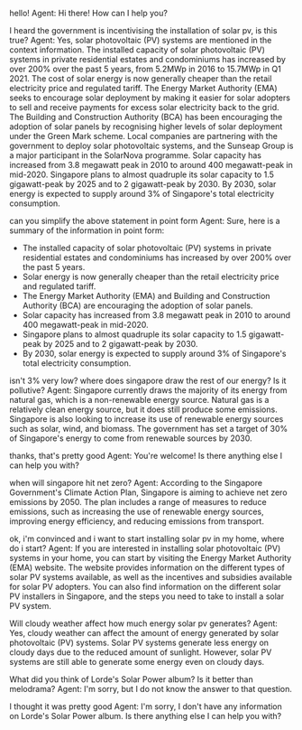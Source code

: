 hello!
Agent: Hi there! How can I help you?

I heard the government is incentivising the installation of solar pv, is this true? 
Agent: 
Yes, solar photovoltaic (PV) systems are mentioned in the context information. The installed capacity of solar photovoltaic (PV) systems in private residential estates and condominiums has increased by over 200% over the past 5 years, from 5.2MWp in 2016 to 15.7MWp in Q1 2021. The cost of solar energy is now generally cheaper than the retail electricity price and regulated tariff. The Energy Market Authority (EMA) seeks to encourage solar deployment by making it easier for solar adopters to sell and receive payments for excess solar electricity back to the grid. The Building and Construction Authority (BCA) has been encouraging the adoption of solar panels by recognising higher levels of solar deployment under the Green Mark scheme. Local companies are partnering with the government to deploy solar photovoltaic systems, and the Sunseap Group is a major participant in the SolarNova programme. Solar capacity has increased from 3.8 megawatt peak in 2010 to around 400 megawatt-peak in mid-2020. Singapore plans to almost quadruple its solar capacity to 1.5 gigawatt-peak by 2025 and to 2 gigawatt-peak by 2030. By 2030, solar energy is expected to supply around 3% of Singapore's total electricity consumption.

can you simplify the above statement in point form
Agent: Sure, here is a summary of the information in point form: 

- The installed capacity of solar photovoltaic (PV) systems in private residential estates and condominiums has increased by over 200% over the past 5 years. 
- Solar energy is now generally cheaper than the retail electricity price and regulated tariff. 
- The Energy Market Authority (EMA) and Building and Construction Authority (BCA) are encouraging the adoption of solar panels. 
- Solar capacity has increased from 3.8 megawatt peak in 2010 to around 400 megawatt-peak in mid-2020. 
- Singapore plans to almost quadruple its solar capacity to 1.5 gigawatt-peak by 2025 and to 2 gigawatt-peak by 2030. 
- By 2030, solar energy is expected to supply around 3% of Singapore's total electricity consumption.

isn't 3% very low? where does singapore draw the rest of our energy? Is it pollutive? 
Agent: Singapore currently draws the majority of its energy from natural gas, which is a non-renewable energy source. Natural gas is a relatively clean energy source, but it does still produce some emissions. Singapore is also looking to increase its use of renewable energy sources such as solar, wind, and biomass. The government has set a target of 30% of Singapore's energy to come from renewable sources by 2030.

thanks, that's pretty good
Agent: You're welcome! Is there anything else I can help you with?

when will singapore hit net zero? 
Agent: According to the Singapore Government's Climate Action Plan, Singapore is aiming to achieve net zero emissions by 2050. The plan includes a range of measures to reduce emissions, such as increasing the use of renewable energy sources, improving energy efficiency, and reducing emissions from transport.

ok, i'm convinced and i want to start installing solar pv in my home, where do i start? 
Agent: If you are interested in installing solar photovoltaic (PV) systems in your home, you can start by visiting the Energy Market Authority (EMA) website. The website provides information on the different types of solar PV systems available, as well as the incentives and subsidies available for solar PV adopters. You can also find information on the different solar PV installers in Singapore, and the steps you need to take to install a solar PV system.

Will cloudy weather affect how much energy solar pv generates?
Agent: Yes, cloudy weather can affect the amount of energy generated by solar photovoltaic (PV) systems. Solar PV systems generate less energy on cloudy days due to the reduced amount of sunlight. However, solar PV systems are still able to generate some energy even on cloudy days.

What did you think of Lorde's Solar Power album? Is it better than melodrama? 
Agent: I'm sorry, but I do not know the answer to that question.

I thought it was pretty good
Agent: I'm sorry, I don't have any information on Lorde's Solar Power album. Is there anything else I can help you with?
